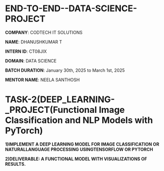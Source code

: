 # END-TO-END--DATA-SCIENCE-PROJECT

**COMPANY**: CODTECH IT SOLUTIONS

**NAME**: DHANUSHKUMAR T

**INTERN ID**: CT08JIX

**DOMAIN**: DATA SCIENCE

**BATCH DURATION**: January 30th, 2025 to March 1st, 2025

**MENTOR NAME**: NEELA SANTHOSH

# TASK-2(DEEP_LEARNING-_PROJECT(Functional Image Classification and NLP Models with PyTorch)

**1)IMPLEMENT A DEEP LEARNING MODEL FOR IMAGE CLASSIFICATION OR NATURALLANGUAGE PROCESSING USINGTENSORFLOW OR PYTORCH**

**2)DELIVERABLE: A FUNCTIONAL MODEL WITH VISUALIZATIONS OF RESULTS.**
